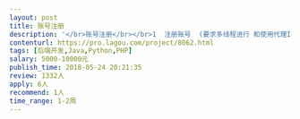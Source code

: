```yaml
---                
layout: post       
title: 账号注册           
description: '</br>账号注册</br></br>1  注册账号  (要求多线程进行 和使用代理IP)比较难找到接口</br>2  要接卡商平台  2-3 个  认证电话卡(提供接口)</br></br>3  填写地址</br></br>4  能检查是否绑定</br>'     
contenturl: https://pro.lagou.com/project/8062.html      
tags: [后端开发,Java,Python,PHP]            
salary: 5000-10000元          
publish_time: 2018-05-24 20:21:35         
review: 1332人                   
apply: 6人                   
recommend: 1人                   
time_range: 1-2周              
---                 
```

